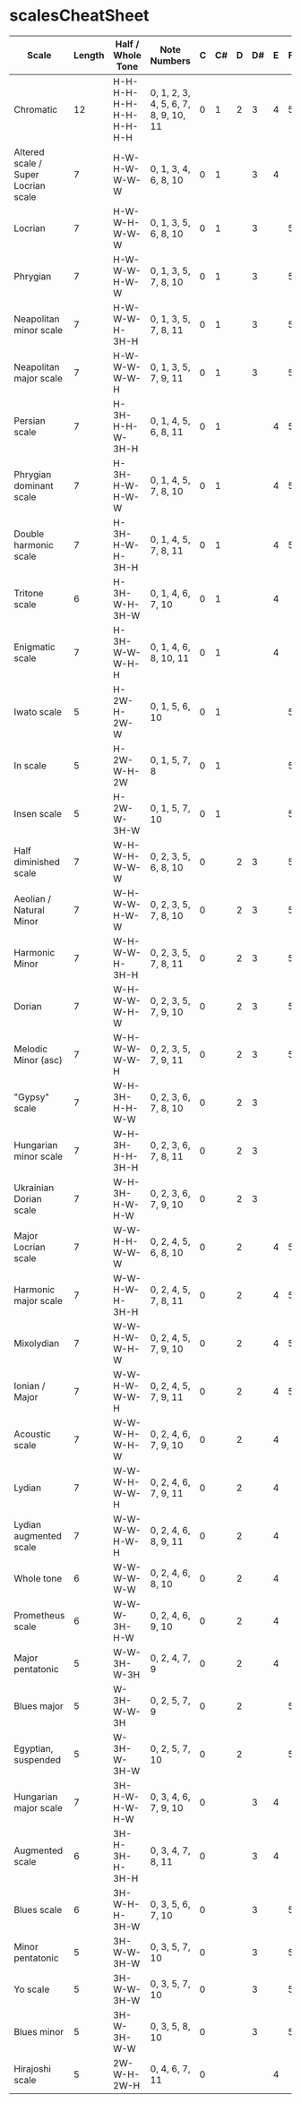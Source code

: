 # scalesCheatSheet


| Scale                               | Length   | Half / Whole Tone       | Note Numbers                         | C | C# | D | D# | E | F | F# | G | G# | A | A# | B |
|-------------------------------------|----|-------------------------|--------------------------------------|---|---|---|---|---|---|---|---|---|---|----|----|
| Chromatic                           | 12 | H-H-H-H-H-H-H-H-H-H-H-H | 0, 1, 2, 3, 4, 5, 6, 7, 8, 9, 10, 11 | 0 | 1 | 2 | 3 | 4 | 5 | 6 | 7 | 8 | 9 | 10 | 11 |
| Altered scale / Super Locrian scale | 7  | H-W-H-W-W-W-W           | 0, 1, 3, 4, 6, 8, 10                | 0 | 1 |   | 3 | 4 |   | 6 |   | 8 |   | 10 |    |
| Locrian                             | 7  | H-W-W-H-W-W-W           | 0, 1, 3, 5, 6, 8, 10                | 0 | 1 |   | 3 |   | 5 | 6 |   | 8 |   | 10 |    |
| Phrygian                            | 7  | H-W-W-W-H-W-W           | 0, 1, 3, 5, 7, 8, 10                | 0 | 1 |   | 3 |   | 5 |   | 7 | 8 |   | 10 |    |
| Neapolitan minor scale              | 7  | H-W-W-W-H-3H-H          | 0, 1, 3, 5, 7, 8, 11                 | 0 | 1 |   | 3 |   | 5 |   | 7 | 8 |   |    | 11 |
| Neapolitan major scale              | 7  | H-W-W-W-W-W-H           | 0, 1, 3, 5, 7, 9, 11                 | 0 | 1 |   | 3 |   | 5 |   | 7 |   | 9 |    | 11 |
| Persian scale                       | 7  | H-3H-H-H-W-3H-H         | 0, 1, 4, 5, 6, 8, 11                 | 0 | 1 |   |   | 4 | 5 | 6 |   | 8 |   |    | 11 |
| Phrygian dominant scale             | 7  | H-3H-H-W-H-W-W          | 0, 1, 4, 5, 7, 8, 10                | 0 | 1 |   |   | 4 | 5 |   | 7 | 8 |   | 10 |    |
| Double harmonic scale               | 7  | H-3H-H-W-H-3H-H         | 0, 1, 4, 5, 7, 8, 11                 | 0 | 1 |   |   | 4 | 5 |   | 7 | 8 |   |    | 11 |
| Tritone scale                       | 6  | H-3H-W-H-3H-W           | 0, 1, 4, 6, 7, 10                   | 0 | 1 |   |   | 4 |   | 6 | 7 |   |   | 10 |    |
| Enigmatic scale                     | 7  | H-3H-W-W-W-H-H          | 0, 1, 4, 6, 8, 10, 11                | 0 | 1 |   |   | 4 |   | 6 |   | 8 |   | 10 | 11 |
| Iwato scale                         | 5  | H-2W-H-2W-W             | 0, 1, 5, 6, 10                      | 0 | 1 |   |   |   | 5 | 6 |   |   |   | 10 |    |
| In scale                            | 5  | H-2W-W-H-2W             | 0, 1, 5, 7, 8                       | 0 | 1 |   |   |   | 5 |   | 7 | 8 |   |    |    |
| Insen scale                         | 5  | H-2W-W-3H-W             | 0, 1, 5, 7, 10                      | 0 | 1 |   |   |   | 5 |   | 7 |   |   | 10 |    |
| Half diminished scale               | 7  | W-H-W-H-W-W-W           | 0, 2, 3, 5, 6, 8, 10                | 0 |   | 2 | 3 |   | 5 | 6 |   | 8 |   | 10 |    |
| Aeolian / Natural Minor             | 7  | W-H-W-W-H-W-W           | 0, 2, 3, 5, 7, 8, 10                | 0 |   | 2 | 3 |   | 5 |   | 7 | 8 |   | 10 |    |
| Harmonic Minor                      | 7  | W-H-W-W-H-3H-H          | 0, 2, 3, 5, 7, 8, 11                 | 0 |   | 2 | 3 |   | 5 |   | 7 | 8 |   |    | 11 |
| Dorian                              | 7  | W-H-W-W-W-H-W           | 0, 2, 3, 5, 7, 9, 10                | 0 |   | 2 | 3 |   | 5 |   | 7 |   | 9 | 10 |    |
| Melodic Minor (asc)                 | 7  | W-H-W-W-W-W-H           | 0, 2, 3, 5, 7, 9, 11                 | 0 |   | 2 | 3 |   | 5 |   | 7 |   | 9 |    | 11 |
| "Gypsy" scale                       | 7  | W-H-3H-H-H-W-W          | 0, 2, 3, 6, 7, 8, 10                | 0 |   | 2 | 3 |   |   | 6 | 7 | 8 |   | 10 |    |
| Hungarian minor scale               | 7  | W-H-3H-H-H-3H-H         | 0, 2, 3, 6, 7, 8, 11                 | 0 |   | 2 | 3 |   |   | 6 | 7 | 8 |   |    | 11 |
| Ukrainian Dorian scale              | 7  | W-H-3H-H-W-H-W          | 0, 2, 3, 6, 7, 9, 10                | 0 |   | 2 | 3 |   |   | 6 | 7 |   | 9 | 10 |    |
| Major Locrian scale                 | 7  | W-W-H-H-W-W-W           | 0, 2, 4, 5, 6, 8, 10                | 0 |   | 2 |   | 4 | 5 | 6 |   | 8 |   | 10 |    |
| Harmonic major scale                | 7  | W-W-H-W-H-3H-H          | 0, 2, 4, 5, 7, 8, 11                 | 0 |   | 2 |   | 4 | 5 |   | 7 | 8 |   |    | 11 |
| Mixolydian                          | 7  | W-W-H-W-W-H-W           | 0, 2, 4, 5, 7, 9, 10                | 0 |   | 2 |   | 4 | 5 |   | 7 |   | 9 | 10 |    |
| Ionian / Major                      | 7  | W-W-H-W-W-W-H           | 0, 2, 4, 5, 7, 9, 11                 | 0 |   | 2 |   | 4 | 5 |   | 7 |   | 9 |    | 11 |
| Acoustic scale                      | 7  | W-W-W-H-W-H-W           | 0, 2, 4, 6, 7, 9, 10                | 0 |   | 2 |   | 4 |   | 6 | 7 |   | 9 | 10 |    |
| Lydian                              | 7  | W-W-W-H-W-W-H           | 0, 2, 4, 6, 7, 9, 11                 | 0 |   | 2 |   | 4 |   | 6 | 7 |   | 9 |    | 11 |
| Lydian augmented scale              | 7  | W-W-W-W-H-W-H           | 0, 2, 4, 6, 8, 9, 11                 | 0 |   | 2 |   | 4 |   | 6 |   | 8 | 9 |    | 11 |
| Whole tone                          | 6  | W-W-W-W-W-W             | 0, 2, 4, 6, 8, 10                   | 0 |   | 2 |   | 4 |   | 6 |   | 8 |   | 10 |    |
| Prometheus scale                    | 6  | W-W-W-3H-H-W            | 0, 2, 4, 6, 9, 10                   | 0 |   | 2 |   | 4 |   | 6 |   |   | 9 | 10 |    |
| Major pentatonic                    | 5  | W-W-3H-W-3H             | 0, 2, 4, 7, 9                       | 0 |   | 2 |   | 4 |   |   | 7 |   | 9 |    |    |
| Blues major                         | 5  | W-3H-W-W-3H             | 0, 2, 5, 7, 9                       | 0 |   | 2 |   |   | 5 |   | 7 |   | 9 |    |    |
| Egyptian, suspended                 | 5  | W-3H-W-3H-W             | 0, 2, 5, 7, 10                      | 0 |   | 2 |   |   | 5 |   | 7 |   |   | 10 |    |
| Hungarian major scale               | 7  | 3H-H-W-H-W-H-W          | 0, 3, 4, 6, 7, 9, 10                | 0 |   |   | 3 | 4 |   | 6 | 7 |   | 9 | 10 |    |
| Augmented scale                     | 6  | 3H-H-3H-H-3H-H          | 0, 3, 4, 7, 8, 11                    | 0 |   |   | 3 | 4 |   |   | 7 | 8 |   |    | 11 |
| Blues scale                         | 6  | 3H-W-H-H-3H-W           | 0, 3, 5, 6, 7, 10                   | 0 |   |   | 3 |   | 5 | 6 | 7 |   |   | 10 |    |
| Minor pentatonic                    | 5  | 3H-W-W-3H-W             | 0, 3, 5, 7, 10                      | 0 |   |   | 3 |   | 5 |   | 7 |   |   | 10 |    |
| Yo scale                            | 5  | 3H-W-W-3H-W             | 0, 3, 5, 7, 10                      | 0 |   |   | 3 |   | 5 |   | 7 |   |   | 10 |    |
| Blues minor                         | 5  | 3H-W-3H-W-W             | 0, 3, 5, 8, 10                      | 0 |   |   | 3 |   | 5 |   |   | 8 |   | 10 |    |
| Hirajoshi scale                     | 5  | 2W-W-H-2W-H             | 0, 4, 6, 7, 11                       | 0 |   |   |   | 4 |   | 6 | 7 |   |   |    | 11 |
